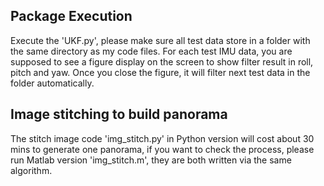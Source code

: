 Package Execution
-----------------
Execute the 'UKF.py', please make sure all test data store in a folder with the same directory as my code files. For each test IMU data, you are supposed to see a figure display on the screen to show filter result in roll, pitch and yaw. Once you close the figure, it will filter next test data in the folder automatically. 

Image stitching to build panorama
---------------------------------
The stitch image code 'img_stitch.py' in Python version will cost about 30 mins to generate one panorama, if you want to check the process, please run Matlab version 'img_stitch.m', they are both written via the same algorithm.
